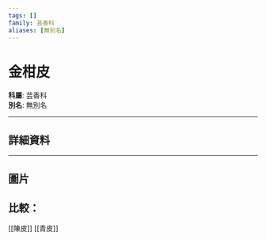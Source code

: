 ```yaml
---
tags: []
family: 芸香科
aliases: [無別名]
---
```


# 金柑皮

**科屬**: 芸香科  
**別名**: 無別名  

---

## 詳細資料


---

## 圖片
## 比較：
[[陳皮]]
[[青皮]]
